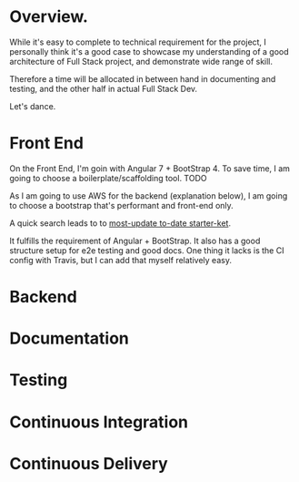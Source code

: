 # Overview.

While it's easy to complete to technical requirement for the project, I personally think it's a good case to showcase my understanding of a good architecture of Full Stack project, and demonstrate wide range of skill.

Therefore a time will be allocated in between hand in documenting and testing, and the other half in actual Full Stack Dev.

Let's dance.  

# Front End

On the Front End, I'm goin with Angular 7 + BootStrap 4. To save time, I am going to choose a boilerplate/scaffolding tool. TODO

As I am going to use AWS for the backend (explanation below), I am going to choose a bootstrap that's performant and front-end only.

A quick search leads to to [most-update to-date starter-ket](https://github.com/ngx-rocket/starter-kit). 

It fulfills the requirement of Angular + BootStrap. It also has a good structure setup for e2e testing and good docs. One thing it lacks is the CI config with Travis, but I can add that myself relatively easy.   

# Backend

# Documentation

# Testing

# Continuous Integration

# Continuous Delivery